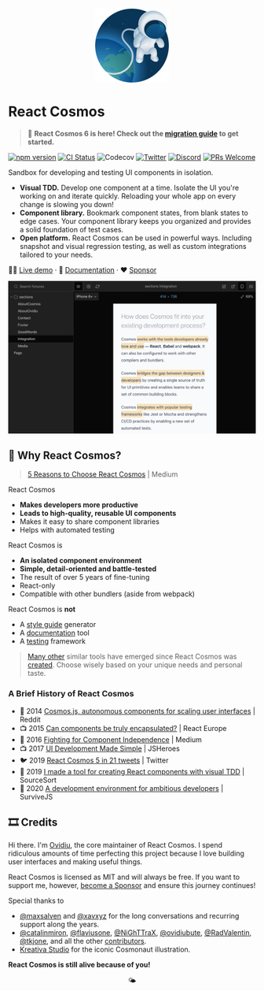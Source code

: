 <p align="center">
  <a href="https://reactcosmos.org"><img alt="Cosmos" width="150" height="150" src="cosmos.png"></a>
</p>

# React Cosmos

> 🚀 **React Cosmos 6 is here! Check out the [migration guide](docs/MIGRATION_V6.md) to get started.**

[![npm version](https://img.shields.io/npm/v/react-cosmos.svg?style=flat)](https://www.npmjs.com/package/react-cosmos) [![CI Status](https://github.com/react-cosmos/react-cosmos/actions/workflows/test.yml/badge.svg)](https://github.com/react-cosmos/react-cosmos/actions/workflows/test.yml) ![Codecov](https://img.shields.io/codecov/c/github/react-cosmos/react-cosmos) [![Twitter](https://img.shields.io/badge/twitter-follow-%2300acee)](https://twitter.com/ReactCosmos) [![Discord](https://img.shields.io/discord/620737684859781150?color=%236D74EF)](https://discord.gg/3X95VgfnW5) [![PRs Welcome](https://img.shields.io/badge/PRs-welcome-brightgreen.svg)](https://github.com/react-cosmos/react-cosmos/blob/main/CONTRIBUTING.md#how-to-contribute)

Sandbox for developing and testing UI components in isolation.

- **Visual TDD.** Develop one component at a time. Isolate the UI you&apos;re
  working on and iterate quickly. Reloading your whole app on
  every change is slowing you down!
- **Component library.** Bookmark component states, from blank states to edge
  cases. Your component library keeps you organized and provides a solid
  foundation of test cases.
- **Open platform.** React Cosmos can be used in powerful ways. Including
  snapshot and visual regression testing, as well as custom integrations
  tailored to your needs.

👩‍🚀 [Live demo](https://reactcosmos.org/live-demo/) · 📜 [Documentation](docs) · ❤️ [Sponsor](https://github.com/users/skidding/sponsorship)

[![React Cosmos](next.png)](https://reactcosmos.org)

## 🤔 Why React Cosmos?

> [5 Reasons to Choose React Cosmos](https://javascript.plainenglish.io/5-reasons-to-choose-react-cosmos-ace2322f8ab?source=friends_link&sk=b110374586e76955676ed6b745d8b599) | Medium

React Cosmos

- **Makes developers more productive**
- **Leads to high-quality, reusable UI components**
- Makes it easy to share component libraries
- Helps with automated testing

React Cosmos is

- **An isolated component environment**
- **Simple, detail-oriented and battle-tested**
- The result of over 5 years of fine-tuning
- React-only
- Compatible with other bundlers (aside from webpack)

React Cosmos is **not**

- A [style guide](https://react-styleguidist.js.org) generator
- A [documentation](https://www.docz.site) tool
- A [testing](https://github.com/testing-library/react-testing-library) framework

> [Many other](https://react-styleguidist.js.org/docs/cookbook.html#are-there-any-other-projects-like-this) similar tools have emerged since React Cosmos was [created](https://www.youtube.com/watch?v=t9V2oKK83Kg). Choose wisely based on your unique needs and personal taste.

### A Brief History of React Cosmos

- 📢 2014 [Cosmos.js, autonomous components for scaling user interfaces](https://www.reddit.com/r/javascript/comments/252cdy/cosmosjs_autonomous_components_for_scaling_user/) | Reddit
- 📺 2015 [Can components be truly encapsulated?](https://www.youtube.com/watch?v=t9V2oKK83Kg) | React Europe
- 📝 2016 [Fighting for Component Independence](https://medium.com/@skidding/fighting-for-component-independence-2a762ee53272) | Medium
- 📺 2017 [UI Development Made Simple](https://www.youtube.com/watch?v=C3tx999wbgM) | JSHeroes
- 🐦 2019 [React Cosmos 5 in 21 tweets](https://twitter.com/ReactCosmos/status/1189127279533793281) | Twitter
- 💬 2019 [I made a tool for creating React components with visual TDD](https://sourcesort.com/interview/ovidiu-chereches-react-cosmos) | SourceSort
- 💬 2020 [A development environment for ambitious developers](https://survivejs.com/blog/cosmos-interview) | SurviveJS

## 🎞 Credits

Hi there. I'm [Ovidiu](https://twitter.com/skidding), the core maintainer of React Cosmos. I spend ridiculous amounts of time perfecting this project because I love building user interfaces and making useful things.

React Cosmos is licensed as MIT and will always be free. If you want to support me, however, [become a Sponsor](https://github.com/users/skidding/sponsorship) and ensure this journey continues!

Special thanks to

- [@maxsalven](https://github.com/maxsalven) and [@xavxyz](https://github.com/xavxyz) for the long conversations and recurring support along the years.
- [@catalinmiron](https://github.com/catalinmiron), [@flaviusone](https://github.com/flaviusone), [@NiGhTTraX](https://github.com/NiGhTTraX), [@ovidiubute](https://github.com/ovidiubute), [@RadValentin](https://github.com/RadValentin), [@tkjone](https://github.com/tkjone), and all the other [contributors](https://github.com/react-cosmos/react-cosmos/graphs/contributors).
- [Kreativa Studio](http://www.kreativa-studio.com/) for the iconic Cosmonaut illustration.

**React Cosmos is still alive because of you!**

<p align="center">🌤</p>
